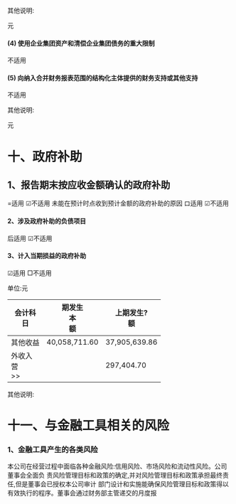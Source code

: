其他说明:

元

#### (4) 使用企业集团资产和清偿企业集团债务的重大限制

不适用

#### (5) 向纳入合并财务报表范围的结构化主体提供的财务支持或其他支持

不适用

其他说明:

元

# 十、政府补助

## 1、报告期末按应收金额确认的政府补助

=适用 ☑不适用 未能在预计时点收到预计金额的政府补助的原因 ロ适用 ☑不适用

#### 2、涉及政府补助的负债项目

后适用 ☑不适用

#### 3、计入当期损益的政府补助

☑适用 □不适用

单位:元

| 会计科<br>日       | 期发生<br>本<br>额 | 上期发生?<br>额    |
|----------------|---------------|---------------|
| 其他收益           | 40,058,711.60 | 37,905,639.86 |
| 外收入<br>营<br>>> |               | 297,404.70    |

其他说明:

# 十一、与金融工具相关的风险

### 1、金融工具产生的各类风险

本公司在经营过程中面临各种金融风险:信用风险、市场风险和流动性风险。公司董事会全面负 责风险管理目标和政策的确定,并对风险管理目标和政策承担最终责任,但是董事会已授权本公司审计 部门设计和实施能确保风险管理目标和政策得以有效执行的程序。董事会通过财务部主管递交的月度报